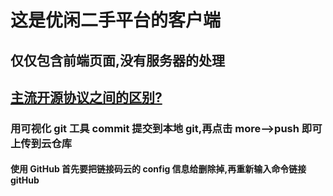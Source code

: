 # 这是优闲二手平台的客户端

## 仅仅包含前端页面,没有服务器的处理

## [主流开源协议之间的区别?](https://www.zhihu.com/question/19568896)

### 用可视化 git 工具 commit 提交到本地 git,再点击 more-->push 即可上传到云仓库

#### 使用 GitHub 首先要把链接码云的 config 信息给删除掉,再重新输入命令链接 gitHub
